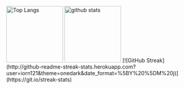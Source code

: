 <p align="left"> 
  <img alt="Top Langs" height="150px" src="https://github-readme-stats.vercel.app/api/top-langs/?username=iorn121&layout=compact&show_icons=true&theme=onedark" />
  <img alt="github stats" height="150px" src="https://github-readme-stats.vercel.app/api?username=iorn121&theme=onedark&show_icons=ture" />
  [![GitHub Streak](http://github-readme-streak-stats.herokuapp.com?user=iorn121&theme=onedark&date_format=%5BY%20%5DM%20j)](https://git.io/streak-stats)
</p>
